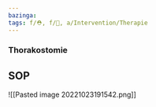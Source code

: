 ```yaml
---
bazinga: 
tags: f/⛑️, f/🔪, a/Intervention/Therapie
---
```

### Thorakostomie

## SOP
![[Pasted image 20221023191542.png]]